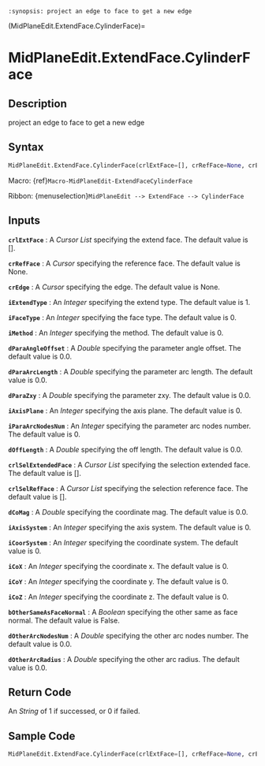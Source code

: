 ```{module} MidPlaneEdit.ExtendFace.CylinderFace()
:synopsis: project an edge to face to get a new edge
```

(MidPlaneEdit.ExtendFace.CylinderFace)=

# MidPlaneEdit.ExtendFace.CylinderFace

## Description

project an edge to face to get a new edge

## Syntax

```python
MidPlaneEdit.ExtendFace.CylinderFace(crlExtFace=[], crRefFace=None, crEdge=None, iExtendType=1, iFaceType=0, iMethod=0, dParaAngleOffset=0.0, dParaArcLength=0.0, dParaZxy=0.0, iAxisPlane=0, iParaArcNodesNum=0, dOffLength=0.0, crlSelExtendedFace=[], crlSelRefFace=[], dCoMag=0.0, iAxisSystem=0, iCoorSystem=0, iCoX=0, iCoY=0, iCoZ=0, bOtherSameAsFaceNormal=False, dOtherArcNodesNum=0.0, dOtherArcRadius=0.0)
```

Macro: {ref}`Macro-MidPlaneEdit-ExtendFaceCylinderFace`

Ribbon: {menuselection}`MidPlaneEdit --> ExtendFace --> CylinderFace`

## Inputs

**`crlExtFace`**
: A _Cursor List_ specifying the extend face. The default value is [].

**`crRefFace`**
: A _Cursor_ specifying the reference face. The default value is None.

**`crEdge`**
: A _Cursor_ specifying the edge. The default value is None.

**`iExtendType`**
: An _Integer_ specifying the extend type. The default value is 1.

**`iFaceType`**
: An _Integer_ specifying the face type. The default value is 0.

**`iMethod`**
: An _Integer_ specifying the method. The default value is 0.

**`dParaAngleOffset`**
: A _Double_ specifying the parameter angle offset. The default value is 0.0.

**`dParaArcLength`**
: A _Double_ specifying the parameter arc length. The default value is 0.0.

**`dParaZxy`**
: A _Double_ specifying the parameter zxy. The default value is 0.0.

**`iAxisPlane`**
: An _Integer_ specifying the axis plane. The default value is 0.

**`iParaArcNodesNum`**
: An _Integer_ specifying the parameter arc nodes number. The default value is 0.

**`dOffLength`**
: A _Double_ specifying the off length. The default value is 0.0.

**`crlSelExtendedFace`**
: A _Cursor List_ specifying the selection extended face. The default value is [].

**`crlSelRefFace`**
: A _Cursor List_ specifying the selection reference face. The default value is [].

**`dCoMag`**
: A _Double_ specifying the coordinate mag. The default value is 0.0.

**`iAxisSystem`**
: An _Integer_ specifying the axis system. The default value is 0.

**`iCoorSystem`**
: An _Integer_ specifying the coordinate system. The default value is 0.

**`iCoX`**
: An _Integer_ specifying the coordinate x. The default value is 0.

**`iCoY`**
: An _Integer_ specifying the coordinate y. The default value is 0.

**`iCoZ`**
: An _Integer_ specifying the coordinate z. The default value is 0.

**`bOtherSameAsFaceNormal`**
: A _Boolean_ specifying the other same as face normal. The default value is False.

**`dOtherArcNodesNum`**
: A _Double_ specifying the other arc nodes number. The default value is 0.0.

**`dOtherArcRadius`**
: A _Double_ specifying the other arc radius. The default value is 0.0.

## Return Code

An _String_ of 1 if successed, or 0 if failed.

## Sample Code

```python
MidPlaneEdit.ExtendFace.CylinderFace(crlExtFace=[], crRefFace=None, crEdge=None, iExtendType=1, iFaceType=0, iMethod=0, dParaAngleOffset=0.0, dParaArcLength=0.0, dParaZxy=0.0, iAxisPlane=0, iParaArcNodesNum=0, dOffLength=0.0, crlSelExtendedFace=[], crlSelRefFace=[], dCoMag=0.0, iAxisSystem=0, iCoorSystem=0, iCoX=0, iCoY=0, iCoZ=0, bOtherSameAsFaceNormal=False, dOtherArcNodesNum=0.0, dOtherArcRadius=0.0)
```
